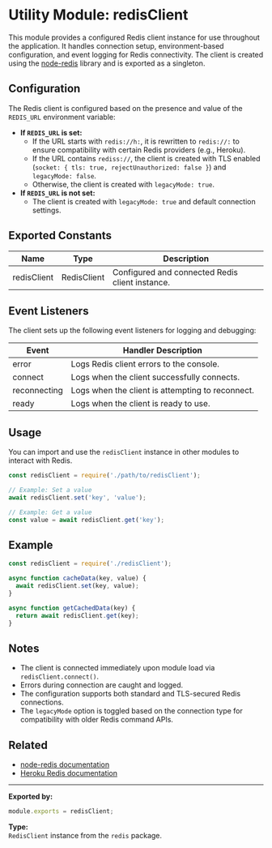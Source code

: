 # Utility Module: redisClient

This module provides a configured Redis client instance for use throughout the application. It handles connection setup, environment-based configuration, and event logging for Redis connectivity. The client is created using the [node-redis](https://github.com/redis/node-redis) library and is exported as a singleton.

## Configuration

The Redis client is configured based on the presence and value of the `REDIS_URL` environment variable:

- **If `REDIS_URL` is set:**
  - If the URL starts with `redis://h:`, it is rewritten to `redis://:` to ensure compatibility with certain Redis providers (e.g., Heroku).
  - If the URL contains `rediss://`, the client is created with TLS enabled (`socket: { tls: true, rejectUnauthorized: false }`) and `legacyMode: false`.
  - Otherwise, the client is created with `legacyMode: true`.
- **If `REDIS_URL` is not set:**
  - The client is created with `legacyMode: true` and default connection settings.

## Exported Constants

| Name         | Type         | Description                                      |
|--------------|--------------|--------------------------------------------------|
| redisClient  | RedisClient  | Configured and connected Redis client instance.   |

## Event Listeners

The client sets up the following event listeners for logging and debugging:

| Event         | Handler Description                                      |
|---------------|---------------------------------------------------------|
| error         | Logs Redis client errors to the console.                |
| connect       | Logs when the client successfully connects.             |
| reconnecting  | Logs when the client is attempting to reconnect.        |
| ready         | Logs when the client is ready to use.                   |

## Usage

You can import and use the `redisClient` instance in other modules to interact with Redis.

```javascript
const redisClient = require('./path/to/redisClient');

// Example: Set a value
await redisClient.set('key', 'value');

// Example: Get a value
const value = await redisClient.get('key');
```

## Example

```javascript
const redisClient = require('./redisClient');

async function cacheData(key, value) {
  await redisClient.set(key, value);
}

async function getCachedData(key) {
  return await redisClient.get(key);
}
```

## Notes

- The client is connected immediately upon module load via `redisClient.connect()`.
- Errors during connection are caught and logged.
- The configuration supports both standard and TLS-secured Redis connections.
- The `legacyMode` option is toggled based on the connection type for compatibility with older Redis command APIs.

## Related

- [node-redis documentation](https://github.com/redis/node-redis)
- [Heroku Redis documentation](https://devcenter.heroku.com/articles/heroku-redis)

---

**Exported by:**  
```js
module.exports = redisClient;
```
**Type:**  
`RedisClient` instance from the `redis` package.
